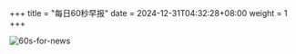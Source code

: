 +++
title = "每日60秒早报"
date = 2024-12-31T04:32:28+08:00
weight = 1
+++

![60s-for-news](/img/zaobao/zaobao.png "由 ALAPI 提供支持")

